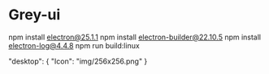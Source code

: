 # Grey-ui

npm install electron@25.1.1
npm install electron-builder@22.10.5
npm install electron-log@4.4.8
npm run build:linux

"desktop": {
        "Icon": "img/256x256.png"
      }